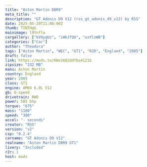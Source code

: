 ```yaml
---
title: "Aston Martin DBR9"
meta_title: ""
description: "GT Adonis D9 V12 (rss_gt_adonis_d9_v12) by RSS"
date: 2025-05-20T21:08:00Z
thumb: TINTHgG
mainimage: l9Ynfla
cargallery: ["bV9yqUz", "iWkJfQU", "xxYlzWB"]
categories: ["Car"]
author: "Theodora"
tags: ["Aston Martin", "WEC", "GT1", "R2R", "England", "2005"]
draft: false
link: https://mods.to/KWsS682ddf6a4121b
zipsize: "232 MB"
manu: Aston Martin
country: England
year: 2005
class: GT1
engine: AM04 6.0L V12
gb: 6-speed
drivetrain: RWD
power: 585 bhp 
torque: "675"
mass: "1180"
speed: "300"
accel: "- seconds"
creator: "RSS"
version: "v2"
csp: "0.2.4"
carname: "GT Adonis D9 V12"
realname: "Aston Martin DBR9 GT1"
livery: "Included"
r2r: 1
host: mods
---
```

